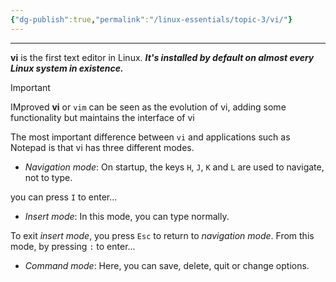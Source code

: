 ```yaml
---
{"dg-publish":true,"permalink":"/linux-essentials/topic-3/vi/"}
---
```


---
**vi** is the first text editor in Linux. ___It's installed by default on almost every Linux system in existence.___

> [!Important] 
> IMproved **vi** or `vim` can be seen as the evolution of vi, adding some functionality but maintains the interface of vi

The most important difference between `vi` and applications such as Notepad is that vi has three different modes.

- *Navigation mode*: On startup, the keys `H`, `J`, `K` and `L` are used to navigate, not to type.

you can press `I` to enter...

- _Insert mode_: In this mode, you can type normally.

To exit *insert mode*, you press `Esc` to return to *navigation mode*. From this mode, by pressing `:` to enter...

- _Command mode_: Here, you can save, delete, quit or change options.